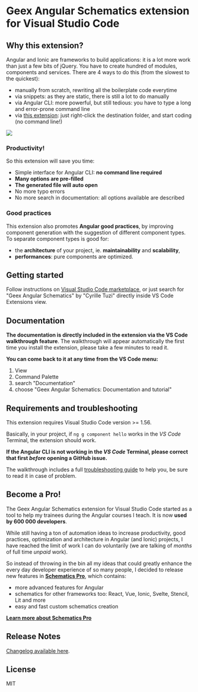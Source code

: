 # Geex Angular Schematics extension for Visual Studio Code

## Why this extension?

Angular and Ionic are frameworks to build applications: it is a lot more work than just a few bits of jQuery.
You have to create hundred of modules, components and services. There are 4 ways to do this
(from the slowest to the quickest):
- manually from scratch, rewriting all the boilerplate code everytime
- via snippets: as they are static, there is still a lot to do manually
- via Angular CLI: more powerful, but still tedious: you have to type a long and error-prone command line
- via [this extension](https://marketplace.visualstudio.com/items?itemName=lulus.geex-schematics): just right-click the destination folder, and start coding (no command line!)

![](https://github.com/geex-graphql/vscode-geex-schematics/raw/main/geex-schematics-demo-20191025.gif)

### Productivity!

So this extension will save you time:

- Simple interface for Angular CLI: **no command line required**
- **Many options are pre-filled**
- **The generated file will auto open**
- No more typo errors
- No more search in documentation: all options available are described

### Good practices

This extension also promotes **Angular good practices**,
by improving component generation with the suggestion of different component types.
To separate component types is good for:
- the **architecture** of your project, ie. **maintainability** and **scalability**,
- **performances**: pure components are optimized.

## Getting started

Follow instructions on [Visual Studio Code marketplace](https://marketplace.visualstudio.com/items?itemName=lulus.geex-schematics),
or just search for "Geex Angular Schematics" by "Cyrille Tuzi" directly inside VS Code Extensions view.

## Documentation

**The documentation is directly included in the extension via the VS Code walkthrough feature**. The walkthrough will appear automatically the first time you install the extension, please take a few minutes to read it.

**You can come back to it at any time from the VS Code menu:**
1. View
2. Command Palette
3. search "Documentation"
4. choose "Geex Angular Schematics: Documentation and tutorial"

## Requirements and troubleshooting

This extension requires Visual Studio Code version >= 1.56.

Basically, in your project, if `ng g component hello` works
in the *VS Code* Terminal, the extension should work.

**If the Angular CLI is not working in the *VS Code* Terminal, please correct that first *before* opening a GitHub issue.**

The walkthrough includes a full [troubleshooting guide](https://github.com/geex-graphql/vscode-geex-schematics/blob/main/walkthroughs/troubleshooting.md) to help you, be sure to read it in case of problem.

## Become a Pro!

The Geex Angular Schematics extension for Visual Studio Code started as a tool to help my trainees during the Angular courses I teach. It is now **used by 600 000 developers**.

While still having a ton of automation ideas to increase productivity, good practices, optimization and architecture in Angular (and Ionic) projects, I have reached the limit of work I can do voluntarily (we are talking of *months* of full time *unpaid* work).

So instead of throwing in the bin all my ideas that could greatly enhance the every day developer experience of so many people, I decided to release new features in **[Schematics Pro](https://www.schematicspro.dev)**, which contains:
- more advanced features for Angular
- schematics for other frameworks too: React, Vue, Ionic, Svelte, Stencil, Lit and more
- easy and fast custom schematics creation

**[Learn more about Schematics Pro](https://www.schematicspro.dev)**

## Release Notes

[Changelog available here](https://github.com/geex-graphql/vscode-geex-schematics/blob/main/CHANGELOG.md).

## License

MIT
